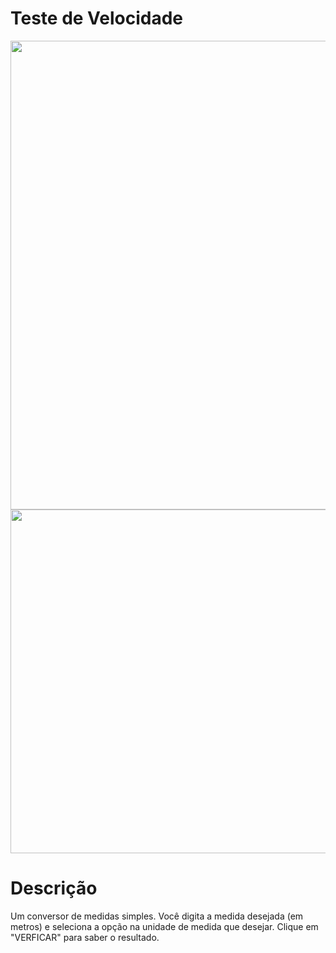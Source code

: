 # Teste de Velocidade

<img src="https://user-images.githubusercontent.com/108820269/224183193-4fad6707-eaae-4796-8ace-643425d4e510.png" width="750px">

<img src="https://user-images.githubusercontent.com/108820269/224183203-a4ea2cfa-83d8-4f8c-aed9-002289daee9b.png" width="550px">

# Descrição

Um conversor de medidas simples. Você digita a medida desejada (em metros) e seleciona a opção na unidade de medida que desejar.
Clique em "VERFICAR" para saber o resultado.
